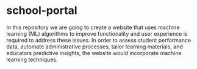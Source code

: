 # school-portal
In this repository we are going to create a website that uses machine learning (ML) algorithms to improve functionality and user experience is required to address these issues. 
In order to assess student performance data, automate administrative processes, tailor learning materials, and educators predictive insights, the website would incorporate machine learning techniques.
